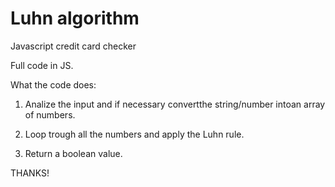 # Luhn algorithm
 Javascript credit card checker


Full code in JS.

What the code does:

1) Analize the input and if necessary convertthe string/number intoan array of numbers.

2) Loop trough all the numbers and apply the Luhn rule.

3) Return a boolean value.


THANKS!